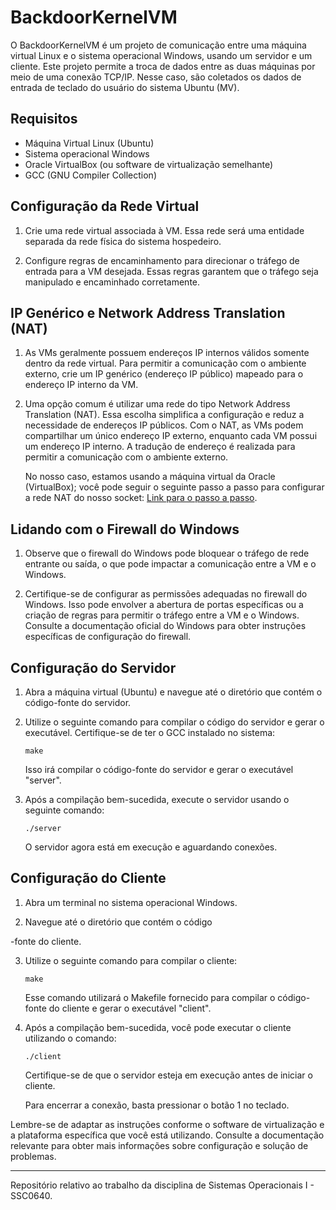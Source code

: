# BackdoorKernelVM

O BackdoorKernelVM é um projeto de comunicação entre uma máquina virtual Linux e o sistema operacional Windows, usando um servidor e um cliente. Este projeto permite a troca de dados entre as duas máquinas por meio de uma conexão TCP/IP. Nesse caso, são coletados os dados de entrada de teclado do usuário do sistema Ubuntu (MV).

## Requisitos

- Máquina Virtual Linux (Ubuntu)
- Sistema operacional Windows
- Oracle VirtualBox (ou software de virtualização semelhante)
- GCC (GNU Compiler Collection)

## Configuração da Rede Virtual

1. Crie uma rede virtual associada à VM. Essa rede será uma entidade separada da rede física do sistema hospedeiro.

2. Configure regras de encaminhamento para direcionar o tráfego de entrada para a VM desejada. Essas regras garantem que o tráfego seja manipulado e encaminhado corretamente.

## IP Genérico e Network Address Translation (NAT)

1. As VMs geralmente possuem endereços IP internos válidos somente dentro da rede virtual. Para permitir a comunicação com o ambiente externo, crie um IP genérico (endereço IP público) mapeado para o endereço IP interno da VM.

2. Uma opção comum é utilizar uma rede do tipo Network Address Translation (NAT). Essa escolha simplifica a configuração e reduz a necessidade de endereços IP públicos. Com o NAT, as VMs podem compartilhar um único endereço IP externo, enquanto cada VM possui um endereço IP interno. A tradução de endereço é realizada para permitir a comunicação com o ambiente externo.

   No nosso caso, estamos usando a máquina virtual da Oracle (VirtualBox); você pode seguir o seguinte passo a passo para configurar a rede NAT do nosso socket: [Link para o passo a passo](https://stackoverflow.com/questions/48138413/how-to-connect-through-socket-to-virtual-machine).

## Lidando com o Firewall do Windows

1. Observe que o firewall do Windows pode bloquear o tráfego de rede entrante ou saída, o que pode impactar a comunicação entre a VM e o Windows.

2. Certifique-se de configurar as permissões adequadas no firewall do Windows. Isso pode envolver a abertura de portas específicas ou a criação de regras para permitir o tráfego entre a VM e o Windows. Consulte a documentação oficial do Windows para obter instruções específicas de configuração do firewall.

## Configuração do Servidor

1. Abra a máquina virtual (Ubuntu) e navegue até o diretório que contém o código-fonte do servidor.

2. Utilize o seguinte comando para compilar o código do servidor e gerar o executável. Certifique-se de ter o GCC instalado no sistema:

   ```shell
   make
   ```

   Isso irá compilar o código-fonte do servidor e gerar o executável "server".

3. Após a compilação bem-sucedida, execute o servidor usando o seguinte comando:

   ```shell
   ./server
   ```

   O servidor agora está em execução e aguardando conexões.

## Configuração do Cliente

1. Abra um terminal no sistema operacional Windows.

2. Navegue até o diretório que contém o código

-fonte do cliente.

3. Utilize o seguinte comando para compilar o cliente:

   ```shell
   make
   ```

   Esse comando utilizará o Makefile fornecido para compilar o código-fonte do cliente e gerar o executável "client".

4. Após a compilação bem-sucedida, você pode executar o cliente utilizando o comando:

   ```shell
   ./client
   ```

   Certifique-se de que o servidor esteja em execução antes de iniciar o cliente.

   Para encerrar a conexão, basta pressionar o botão 1 no teclado.

Lembre-se de adaptar as instruções conforme o software de virtualização e a plataforma específica que você está utilizando. Consulte a documentação relevante para obter mais informações sobre configuração e solução de problemas.

---
Repositório relativo ao trabalho da disciplina de Sistemas Operacionais I - SSC0640.
